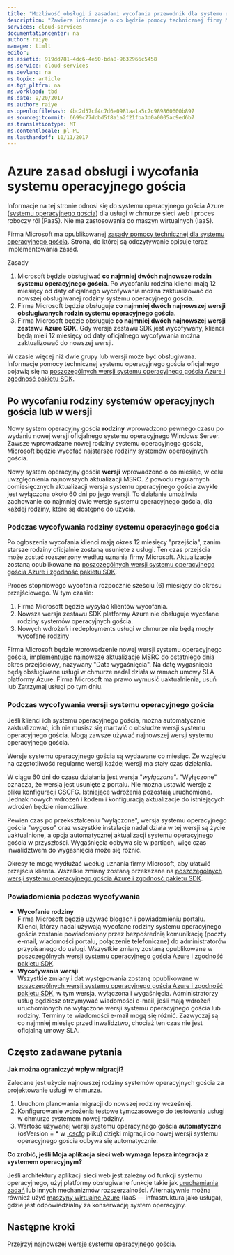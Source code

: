 ```yaml
---
title: "Możliwość obsługi i zasadami wycofania przewodnik dla systemu operacyjnego gościa Azure | Dokumentacja firmy Microsoft"
description: "Zawiera informacje o co będzie pomocy technicznej firmy Microsoft w odniesieniu do systemu operacyjnego gościa Azure używany przez usługi w chmurze."
services: cloud-services
documentationcenter: na
author: raiye
manager: timlt
editor: 
ms.assetid: 919dd781-4dc6-4e50-bda8-9632966c5458
ms.service: cloud-services
ms.devlang: na
ms.topic: article
ms.tgt_pltfrm: na
ms.workload: tbd
ms.date: 9/20/2017
ms.author: raiye
ms.openlocfilehash: 4bc2d57cf4c7d6e0981aa1a5c7c989860600b897
ms.sourcegitcommit: 6699c77dcbd5f8a1a2f21fba3d0a0005ac9ed6b7
ms.translationtype: MT
ms.contentlocale: pl-PL
ms.lasthandoff: 10/11/2017
---
```

# <a name="azure-guest-os-supportability-and-retirement-policy"></a>Azure zasad obsługi i wycofania systemu operacyjnego gościa
Informacje na tej stronie odnosi się do systemu operacyjnego gościa Azure ([systemu operacyjnego gościa](cloud-services-guestos-update-matrix.md)) dla usługi w chmurze sieci web i proces roboczy ról (PaaS). Nie ma zastosowania do maszyn wirtualnych (IaaS).

Firma Microsoft ma opublikowanej [zasady pomocy technicznej dla systemu operacyjnego gościa](http://support.microsoft.com/gp/azure-cloud-lifecycle-faq). Strona, do której są odczytywanie opisuje teraz implementowania zasad.

Zasady

1. Microsoft będzie obsługiwać **co najmniej dwóch najnowsze rodzin systemu operacyjnego gościa**. Po wycofaniu rodzina klienci mają 12 miesięcy od daty oficjalnego wycofywania można zaktualizować do nowszej obsługiwanej rodziny systemu operacyjnego gościa.
2. Firma Microsoft będzie obsługuje **co najmniej dwóch najnowszej wersji obsługiwanych rodzin systemu operacyjnego gościa**.
3. Firma Microsoft będzie obsługuje **co najmniej dwóch najnowszej wersji zestawu Azure SDK**. Gdy wersja zestawu SDK jest wycofywany, klienci będą mieli 12 miesięcy od daty oficjalnego wycofywania można zaktualizować do nowszej wersji.

W czasie więcej niż dwie grupy lub wersji może być obsługiwana. Informacje pomocy technicznej systemu operacyjnego gościa oficjalnego pojawią się na [poszczególnych wersji systemu operacyjnego gościa Azure i zgodność pakietu SDK](cloud-services-guestos-update-matrix.md).

## <a name="when-a-guest-os-family-or-version-is-retired"></a>Po wycofaniu rodziny systemów operacyjnych gościa lub w wersji
Nowy system operacyjny gościa **rodziny** wprowadzono pewnego czasu po wydaniu nowej wersji oficjalnego systemu operacyjnego Windows Server. Zawsze wprowadzane nowej rodziny systemu operacyjnego gościa, Microsoft będzie wycofać najstarsze rodziny systemów operacyjnych gościa.

Nowy system operacyjny gościa **wersji** wprowadzono o co miesiąc, w celu uwzględnienia najnowszych aktualizacji MSRC. Z powodu regularnych comiesięcznych aktualizacji wersja systemu operacyjnego gościa zwykle jest wyłączona około 60 dni po jego wersji. To działanie umożliwia zachowanie co najmniej dwie wersje systemu operacyjnego gościa, dla każdej rodziny, które są dostępne do użycia.

### <a name="process-during-a-guest-os-family-retirement"></a>Podczas wycofywania rodziny systemu operacyjnego gościa
Po ogłoszenia wycofania klienci mają okres 12 miesięcy "przejścia", zanim starsze rodziny oficjalnie zostaną usunięte z usługi. Ten czas przejścia może zostać rozszerzony według uznania firmy Microsoft. Aktualizacje zostaną opublikowane na [poszczególnych wersji systemu operacyjnego gościa Azure i zgodność pakietu SDK](cloud-services-guestos-update-matrix.md).

Proces stopniowego wycofania rozpocznie sześciu (6) miesięcy do okresu przejściowego. W tym czasie:

1. Firma Microsoft będzie wysyłać klientów wycofania.
2. Nowsza wersja zestawu SDK platformy Azure nie obsługuje wycofane rodziny systemów operacyjnych gościa.
3. Nowych wdrożeń i redeployments usługi w chmurze nie będą mogły wycofane rodziny

Firma Microsoft będzie wprowadzenie nowej wersji systemu operacyjnego gościa, implementując najnowsze aktualizacje MSRC do ostatniego dnia okres przejściowy, nazywany "Data wygaśnięcia". Na datę wygaśnięcia będą obsługiwane usługi w chmurze nadal działa w ramach umowy SLA platformy Azure. Firma Microsoft ma prawo wymusić uaktualnienia, usuń lub Zatrzymaj usługi po tym dniu.

### <a name="process-during-a-guest-os-version-retirement"></a>Podczas wycofywania wersji systemu operacyjnego gościa
Jeśli klienci ich systemu operacyjnego gościa, można automatycznie zaktualizować, ich nie musisz się martwić o obsłudze wersji systemu operacyjnego gościa. Mogą zawsze używać najnowszej wersji systemu operacyjnego gościa.

Wersje systemu operacyjnego gościa są wydawane co miesiąc. Ze względu na częstotliwość regularne wersji każdej wersji ma stały czas działania.

W ciągu 60 dni do czasu działania jest wersja "*wyłączone*". "Wyłączone" oznacza, że wersja jest usunięte z portalu. Nie można ustawić wersję z pliku konfiguracji CSCFG. Istniejące wdrożenia pozostają uruchomione. Jednak nowych wdrożeń i kodem i konfiguracją aktualizacje do istniejących wdrożeń będzie niemożliwe.

Pewien czas po przekształceniu "wyłączone", wersja systemu operacyjnego gościa "*wygasa*" oraz wszystkie instalacje nadal działa w tej wersji są życie uaktualnione, a opcja automatycznej aktualizacji systemu operacyjnego gościa w przyszłości. Wygaśnięcia odbywa się w partiach, więc czas inwalidztwem do wygaśnięcia może się różnić.

Okresy te mogą wydłużać według uznania firmy Microsoft, aby ułatwić przejścia klienta. Wszelkie zmiany zostaną przekazane na [poszczególnych wersji systemu operacyjnego gościa Azure i zgodność pakietu SDK](cloud-services-guestos-update-matrix.md).

### <a name="notifications-during-retirement"></a>Powiadomienia podczas wycofywania
* **Wycofanie rodziny** <br>Firma Microsoft będzie używać blogach i powiadomieniu portalu. Klienci, którzy nadal używają wycofane rodziny systemu operacyjnego gościa zostanie powiadomiony przez bezpośrednią komunikację (poczty e-mail, wiadomości portalu, połączenie telefoniczne) do administratorów przypisanego do usługi. Wszystkie zmiany zostaną opublikowane w [poszczególnych wersji systemu operacyjnego gościa Azure i zgodność pakietu SDK](cloud-services-guestos-update-matrix.md).
* **Wycofywania wersji** <br>Wszystkie zmiany i dat występowania zostaną opublikowane w [poszczególnych wersji systemu operacyjnego gościa Azure i zgodność pakietu SDK](cloud-services-guestos-update-matrix.md), w tym wersja, wyłączona i wygaśnięcia. Administratorzy usług będziesz otrzymywać wiadomości e-mail, jeśli mają wdrożeń uruchomionych na wyłączone wersji systemu operacyjnego gościa lub rodziny. Terminy te wiadomości e-mail mogą się różnić. Zazwyczaj są co najmniej miesiąc przed inwalidztwo, chociaż ten czas nie jest oficjalną umowy SLA.

## <a name="frequently-asked-questions"></a>Często zadawane pytania
**Jak można ograniczyć wpływ migracji?**

Zalecane jest użycie najnowszej rodziny systemów operacyjnych gościa za projektowanie usługi w chmurze.

1. Uruchom planowania migracji do nowszej rodziny wcześniej.
2. Konfigurowanie wdrożenia testowe tymczasowego do testowania usługi w chmurze systemem nowej rodziny.
3. Wartość używanej wersji systemu operacyjnego gościa **automatyczne** (osVersion = * w [.cscfg](cloud-services-model-and-package.md#cscfg) pliku) dzięki migracji do nowej wersji systemu operacyjnego gościa odbywa się automatycznie.

**Co zrobić, jeśli Moja aplikacja sieci web wymaga lepsza integracja z systemem operacyjnym?**

Jeśli architektury aplikacji sieci web jest zależny od funkcji systemu operacyjnego, użyj platformy obsługiwane funkcje takie jak [uruchamiania zadań](cloud-services-startup-tasks.md) lub innych mechanizmów rozszerzalności. Alternatywnie można również użyć [maszyny wirtualne Azure](https://azure.microsoft.com/documentation/scenarios/virtual-machines/) (IaaS — infrastruktura jako usługa), gdzie jest odpowiedzialny za konserwację system operacyjny.

## <a name="next-steps"></a>Następne kroki
Przejrzyj najnowszej [wersje systemu operacyjnego gościa](cloud-services-guestos-update-matrix.md).
